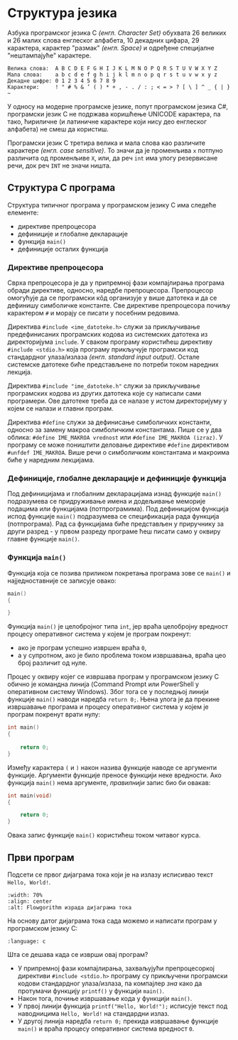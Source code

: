 # Структура језика

Азбука програмског језика C *(енгл. Character Set)* обухвата 26 великих и 26
малих слова енглеског алфабета, 10 декадних цифара, 29 карактера, карактер
"размак" *(енгл. Space)* и одређене специјалне "нештампајуће" карактере.

```text
Велика слова:  A B C D E F G H I J K L M N O P Q R S T U V W X Y Z
Мала слова:    a b c d e f g h i j k l m n o p q r s t u v w x y z
Декадне цифре: 0 1 2 3 4 5 6 7 8 9
Карактери:     ! " # % & ’ ( ) * + , - . / : ; < = > ? [ \ ] ^ _ { | } ~
```

У односу на модерне програмске језике, попут програмском језика C#, програмски
језик C не подржава коришћење UNICODE карактера, па тако, ћириличне (и
латиничне карактере који нису део енглеског алфабета) не смеш да користиш.

Програмски језик C третира велика и мала слова као различите карактере
*(енгл. case sensitive)*. То значи да је променљива `x` потпуно различита од
променљиве `X`, или, да реч `int` има улогу резервисане речи, док реч `INT` не
значи ништа.

## Структура C програма

Структура типичног програма у програмском језику C има следеће елементе:

- директиве препроцесора
- дефиниције и глобалне декларације
- функција `main()`
- дефиниције осталих функција

### Директиве препроцесора

Сврха препроцесора је да у припремној фази компајлирања програма обради
директиве, односно, наредбе препроцесора. Препроцесор омогућује да се
програмски кôд организује у више датотека и да се дефинишу симболичке
константе. Све директиве препроцесора почиљу карактером `#` и морају се писати
у посебним редовима.

Директива `#include <ime_datoteke.h>` служи за прикључивање предефинисаних
програмских кодова из системских датотека из директоријума `include`. У сваком
програму користићеш директиву `#include <stdio.h>` која програму прикључује
програмски код стандардног улаза/излаза *(енгл. standard input output)*. Остале
системске датотеке биће представљене по потреби током наредних лекција.

Директива `#include "ime_datoteke.h"` служи за прикључивање програмских кодова
из других датотека које су написали сами програмери. Ове датотеке треба да се
налазе у истом директоријуму у којем се налази и главни програм.

Директива `#define` служи за дефинисање симболичких константи, односно за
замену макроа симболичким константама. Пише се у два облика:
`#define IME_MAKROA vrednost` или `#define IME_MAKROA (izraz)`. У програму се
може поништити деловање директиве `#define` директивом `#unfdef IME_MAKROA`.
Више речи о симболичким константама и макроима биће у наредним лекцијама.

### Дефиниције, глобалне декларације и дефиниције функција

Под дефиницијама и глобалним декларацијама изнад функције `main()` подразумева
се придруживање имена и додељивање меморије подацима или функцијама
(потпрограмима). Под дефиницијом функција испод функције `main()` подразумева
се спецификација рада функција (потпрограма). Рад са функцијама биће
представљен у приручнику за други разред - у првом разреду програме ћеш писати
само у оквиру главне функције `main()`.

### Функција `main()`

Функција која се позива приликом покретања програма зове се `main()` и
најједноставније се записује овако:

```c
main()
{

}
```

Функција `main()` је целобројног типа `int`, јер враћа целобројну вредност
процесу оперативног система у којем је програм покренут:

- ако је програм успешно извршен враћа `0`,
- а у супротном, ако је било проблема током извршавања, враћа цео број различит
од нуле.

Процес у оквиру којег се извршава програм у програмском језику C обично je
командна линија (Command Prompt или PowerShell у оперативном систему Windows).
Због тога се у последњој линији функције `main()` наводи наредба `return 0;`.
Њена улога је да прекине извршавање програма и процесу оперативног система у
којем је програм покренут врати нулу:

```c
int main()
{
    
    return 0;
}
```

Између карактера `(` и `)` након назива функције наводе се аргументи функције.
Аргументи функције преносе функцији неке вредности. Aко функција `main()` нема
аргументе, *правилнији* запис био би овакав:

```c
int main(void)
{

    return 0;
}
```

Овака запис функције `main()` користићеш током читавог курса.

## Први програм

Подсети се првог дијаграма тока који је на излазу исписивао текст
`Hello, World!`.

```{image} ../priprema_okruzenja/images/alg_hello_world5.png
:width: 70%
:align: center
:alt: Flowgorithm израда дијаграма тока
```

На основу датог дијаграма тока сада можемо и написати програм у програмском
језику C:

```{literalinclude} code/hello.c
:language: c
```

Шта се дешава када се изврши овај програм?

- У припремној фази компајлирања, захваљујући препроцесоркој директиви
`#include <stdio.h>` програму су прикључени програмски кодови стандардног
улаза/излаза, па компајлер *зна* како да протумачи функцију `printf()` у
функцији `main()`.
- Након тога, почиње извршавање кода у функцији `main()`.
- У првој линији функција `printf("Hello, World!");` исписује текст под
наводницима `Hello, World!` на стандардни излаз.
- У другој линија наредба `return 0;` прекида извршавање функције `main()` и
враћа процесу оперативног система вредност `0`.
